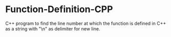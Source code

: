 # Function-Definition-CPP

C++ program to find the line number at which the function is defined in C++ as a string with "\\n" as delimiter for new line.
